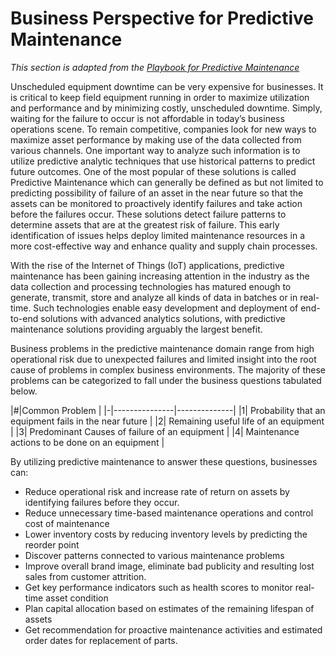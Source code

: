 # Business Perspective for Predictive Maintenance

_This section is adapted from the [Playbook for Predictive Maintenance](https://docs.microsoft.com/en-us/azure/machine-learning/team-data-science-process/cortana-analytics-playbook-predictive-maintenance)_

Unscheduled equipment downtime can be very expensive for businesses. It is critical to keep field equipment running in order to maximize utilization and performance and by minimizing costly, unscheduled downtime. Simply, waiting for the failure to occur is not affordable in today’s business operations scene. To remain competitive, companies look for new ways to maximize asset performance by making use of the data collected from various channels. One important way to analyze such information is to utilize predictive analytic techniques that use historical patterns to predict future outcomes. One of the most popular of these solutions is called Predictive Maintenance which can generally be defined as but not limited to predicting possibility of failure of an asset in the near future so that the assets can be monitored to proactively identify failures and take action before the failures occur. These solutions detect failure patterns to determine assets that are at the greatest risk of failure. This early identification of issues helps deploy limited maintenance resources in a more cost-effective way and enhance quality and supply chain processes.

With the rise of the Internet of Things (IoT) applications, predictive maintenance has been gaining increasing attention in the industry as the data collection and processing technologies has matured enough to generate, transmit, store and analyze all kinds of data in batches or in real-time. Such technologies enable easy development and deployment of end-to-end solutions with advanced analytics solutions, with predictive maintenance solutions providing arguably the largest benefit.

Business problems in the predictive maintenance domain range from high operational risk due to unexpected failures and limited insight into the root cause of problems in complex business environments. The majority of these problems can be categorized to fall under the business questions tabulated below.

|#|Common Problem |
|-|---------------|--------------|
|1| Probability that an equipment fails in the near future |
|2| Remaining useful life of an equipment |
|3| Predominant Causes of failure of an equipment |
|4| Maintenance actions to be done on an equipment |

By utilizing predictive maintenance to answer these questions, businesses can:
- Reduce operational risk and increase rate of return on assets by identifying failures before they occur.
- Reduce unnecessary time-based maintenance operations and control cost of maintenance
- Lower inventory costs by reducing inventory levels by predicting the reorder point
- Discover patterns connected to various maintenance problems
- Improve overall brand image, eliminate bad publicity and resulting lost sales from customer attrition.
- Get key performance indicators such as health scores to monitor real-time asset condition
- Plan capital allocation based on estimates of the remaining lifespan of assets
- Get recommendation for proactive maintenance activities and estimated order dates for replacement of parts.